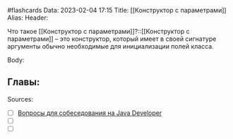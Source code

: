 #flashcards
Data: 2023-02-04 17:15
Title: [[Конструктор с параметрами]]
Alias:
Header:

Что такое [[Конструктор с параметрами]]?::[[Конструктор с параметрами]] – это конструктор, который имеет в своей сигнатуре аргументы обычно необходимые для инициализации полей класса.
<!--SR:!2023-11-03,10,690-->



Body:




Главы:
-


Sources:
- [ ] [Вопросы для собеседования на Java Developer](https://github.com/enhorse/java-interview/blob/master/README.md#%D0%9E%D0%9E%D0%9F)
- [ ] []()
- [ ] []()
